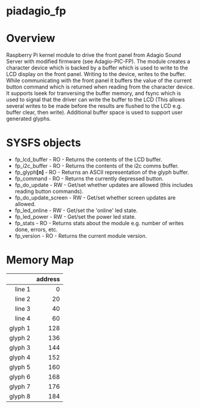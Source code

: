 # piadagio_fp

# Overview
Raspberry Pi kernel module to drive the front panel from Adagio Sound Server with modified firmware (see Adagio-PIC-FP). The module creates a character device which is backed by a buffer which is used to write to the LCD display on the front panel. Writing to the device, writes to the buffer. While communicating with the front panel it buffers the value of the current button command which is returned when reading from the character device. It supports lseek for tranversing the buffer memory, and fsync which is used to signal that the driver can write the buffer to the LCD (This allows several writes to be made before the results are flushed to the LCD e.g. buffer clear, then write). Additional buffer space is used to support user generated glyphs.

# SYSFS objects
 - fp_lcd_buffer - RO - Returns the contents of the LCD buffer.
 - fp_i2c_buffer - RO - Returns the contents of the i2c comms buffer.
 - fp_glyph<b>[n]</b> - RO - Returns an ASCII representation of the glyph buffer.
 - fp_command - RO - Returns the currently depressed button.
 - fp_do_update - RW - Get/set whether updates are allowed (this includes reading button commands).
 - fp_do_update_screen - RW - Get/set whether screen updates are allowed.
 - fp_led_online - RW - Get/set the 'online' led state.
 - fp_led_power - RW - Get/set the power led state.
 - fp_stats - RO - Returns stats about the module e.g. number of writes done, errors, etc.
 - fp_version - RO - Returns the current module version.

# Memory Map

|          | address |
| --------:| -------:|
|  line 1  |     0   |
|  line 2  |    20   |
|  line 3  |    40   |
|  line 4  |    60   |
|  glyph 1 |   128   |
|  glyph 2 |   136   |
|  glyph 3 |   144   |
|  glyph 4 |   152   |
|  glyph 5 |   160   |
|  glyph 6 |   168   |
|  glyph 7 |   176   |
|  glyph 8 |   184   |
